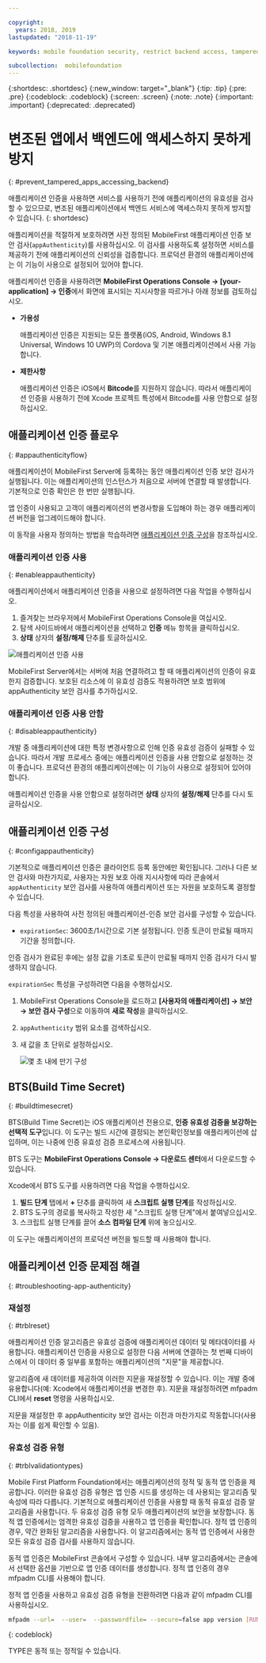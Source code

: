 ```yaml
---

copyright:
  years: 2018, 2019
lastupdated: "2018-11-19"

keywords: mobile foundation security, restrict backend access, tampered apps

subcollection:  mobilefoundation
---
```


{:shortdesc: .shortdesc}
{:new_window: target="_blank"}
{:tip: .tip}
{:pre: .pre}
{:codeblock: .codeblock}
{:screen: .screen}
{:note: .note}
{:important: .important}
{:deprecated: .deprecated}

# 변조된 앱에서 백엔드에 액세스하지 못하게 방지
{: #prevent_tampered_apps_accessing_backend}

애플리케이션 인증을 사용하면 서비스를 사용하기 전에 애플리케이션의 유효성을 검사할 수 있으므로, 변조된 애플리케이션에서 백엔드 서비스에 액세스하지 못하게 방지할 수 있습니다.
{: shortdesc}

애플리케이션을 적절하게 보호하려면 사전 정의된 MobileFirst 애플리케이션 인증 보안 검사(``appAuthenticity``)를 사용하십시오. 이 검사를 사용하도록 설정하면 서비스를 제공하기 전에 애플리케이션의 신뢰성을 검증합니다. 프로덕션 환경의 애플리케이션에는 이 기능이 사용으로 설정되어 있어야 합니다.

애플리케이션 인증을 사용하려면 **MobileFirst Operations Console → [your-application] → 인증**에서 화면에 표시되는 지시사항을 따르거나 아래 정보를 검토하십시오.

* **가용성**

    애플리케이션 인증은 지원되는 모든 플랫폼(iOS, Android, Windows 8.1 Universal, Windows 10 UWP)의 Cordova 및 기본 애플리케이션에서 사용 가능합니다.

* **제한사항**

    애플리케이션 인증은 iOS에서 **Bitcode**를 지원하지 않습니다. 따라서 애플리케이션 인증을 사용하기 전에 Xcode 프로젝트 특성에서 Bitcode를 사용 안함으로 설정하십시오.

## 애플리케이션 인증 플로우
{: #appauthenticityflow}

애플리케이션이 MobileFirst Server에 등록하는 동안 애플리케이션 인증 보안 검사가 실행됩니다. 이는 애플리케이션의 인스턴스가 처음으로 서버에 연결할 때 발생합니다. 기본적으로 인증 확인은 한 번만 실행됩니다.

앱 인증이 사용되고 고객이 애플리케이션의 변경사항을 도입해야 하는 경우 애플리케이션 버전을 업그레이드해야 합니다.

이 동작을 사용자 정의하는 방법을 학습하려면 [애플리케이션 인증 구성](#configappauthenticity)을 참조하십시오.

### 애플리케이션 인증 사용
{: #enableappauthenticity}

애플리케이션에서 애플리케이션 인증을 사용으로 설정하려면 다음 작업을 수행하십시오.

1. 즐겨찾는 브라우저에서 MobileFirst Operations Console을 여십시오.
2. 탐색 사이드바에서 애플리케이션을 선택하고 **인증** 메뉴 항목을 클릭하십시오.
3. **상태** 상자의 **설정/해제** 단추를 토글하십시오.

![애플리케이션 인증 사용](/images/enable_application_authenticity.png)

MobileFirst Server에서는 서버에 처음 연결하려고 할 때 애플리케이션의 인증이 유효한지 검증합니다. 보호된 리소스에 이 유효성 검증도 적용하려면 보호 범위에 appAuthenticity 보안 검사를 추가하십시오.

### 애플리케이션 인증 사용 안함
{: #disableappauthenticity}

개발 중 애플리케이션에 대한 특정 변경사항으로 인해 인증 유효성 검증이 실패할 수 있습니다. 따라서 개발 프로세스 중에는 애플리케이션 인증을 사용 안함으로 설정하는 것이 좋습니다. 프로덕션 환경의 애플리케이션에는 이 기능이 사용으로 설정되어 있어야 합니다.

애플리케이션 인증을 사용 안함으로 설정하려면 **상태** 상자의 **설정/해제** 단추를 다시 토글하십시오.

## 애플리케이션 인증 구성
{: #configappauthenticity}

기본적으로 애플리케이션 인증은 클라이언트 등록 동안에만 확인됩니다. 그러나 다른 보안 검사와 마찬가지로, 사용자는 자원 보호 아래 지시사항에 따라 콘솔에서 ``appAuthenticity`` 보안 검사를 사용하여 애플리케이션 또는 자원을 보호하도록 결정할 수 있습니다.

다음 특성을 사용하여 사전 정의된 애플리케이션-인증 보안 검사를 구성할 수 있습니다.

* ``expirationSec``: 3600초/1시간으로 기본 설정됩니다. 인증 토큰이 만료될 때까지 기간을 정의합니다.

인증 검사가 완료된 후에는 설정 값을 기초로 토큰이 만료될 때까지 인증 검사가 다시 발생하지 않습니다.

``expirationSec`` 특성을 구성하려면 다음을 수행하십시오.

1. MobileFirst Operations Console을 로드하고 **[사용자의 애플리케이션] → 보안 → 보안 검사 구성**으로 이동하여 **새로 작성**을 클릭하십시오.
2. ``appAuthenticity`` 범위 요소를 검색하십시오.
3. 새 값을 초 단위로 설정하십시오.

    ![몇 초 내에 만기 구성](/images/configuring_expirationSec.png)

## BTS(Build Time Secret)
{: #buildtimesecret}

BTS(Build Time Secret)는 iOS 애플리케이션 전용으로, **인증 유효성 검증을 보강하는 선택적 도구**입니다. 이 도구는 빌드 시간에 결정되는 본인확인정보를 애플리케이션에 삽입하며, 이는 나중에 인증 유효성 검증 프로세스에 사용됩니다.

BTS 도구는 **MobileFirst Operations Console → 다운로드 센터**에서 다운로드할 수 있습니다.

Xcode에서 BTS 도구를 사용하려면 다음 작업을 수행하십시오.

1. **빌드 단계** 탭에서 **+** 단추를 클릭하여 새 **스크립트 실행 단계**를 작성하십시오.
2. BTS 도구의 경로를 복사하고 작성한 새 "스크립트 실행 단계"에서 붙여넣으십시오.
3. 스크립트 실행 단계를 끌어 **소스 컴파일 단계** 위에 놓으십시오.

이 도구는 애플리케이션의 프로덕션 버전을 빌드할 때 사용해야 합니다.

## 애플리케이션 인증 문제점 해결
{: #troubleshooting-app-authenticity}

### 재설정
{: #trblreset}

애플리케이션 인증 알고리즘은 유효성 검증에 애플리케이션 데이터 및 메타데이터를 사용합니다. 애플리케이션 인증을 사용으로 설정한 다음 서버에 연결하는 첫 번째 디바이스에서 이 데이터 중 일부를 포함하는 애플리케이션의 "지문"을 제공합니다.

알고리즘에 새 데이터를 제공하여 이러한 지문을 재설정할 수 있습니다. 이는 개발 중에 유용합니다(예: Xcode에서 애플리케이션을 변경한 후). 지문을 재설정하려면 mfpadm CLI에서 **reset** 명령을 사용하십시오.

지문을 재설정한 후 appAuthenticity 보안 검사는 이전과 마찬가지로 작동합니다(사용자는 이를 쉽게 확인할 수 있음).

### 유효성 검증 유형
{: #trblvalidationtypes}

Mobile First Platform Foundation에서는 애플리케이션의 정적 및 동적 앱 인증을 제공합니다. 이러한 유효성 검증 유형은 앱 인증 시드를 생성하는 데 사용되는 알고리즘 및 속성에 따라 다릅니다. 기본적으로 애플리케이션 인증을 사용할 때 동적 유효성 검증 알고리즘을 사용합니다. 두 유효성 검증 유형 모두 애플리케이션의 보안을 보장합니다. 동적 앱 인증에서는 엄격한 유효성 검증을 사용하고 앱 인증을 확인합니다. 정적 앱 인증의 경우, 약간 완화된 알고리즘을 사용합니다. 이 알고리즘에서는 동적 앱 인증에서 사용한 모든 유효성 검증 검사를 사용하지 않습니다.

동적 앱 인증은 MobileFirst 콘솔에서 구성할 수 있습니다. 내부 알고리즘에서는 콘솔에서 선택한 옵션을 기반으로 앱 인증 데이터를 생성합니다. 정적 앱 인증의 경우 mfpadm CLI를 사용해야 합니다.

정적 앱 인증을 사용하고 유효성 검증 유형을 전환하려면 다음과 같이 mfpadm CLI를 사용하십시오.

```bash
mfpadm --url=  --user=  --passwordfile= --secure=false app version [RUNTIME] [APPNAME] [ENVIRONMENT] [VERSION] set authenticity-validation TYPE
```
{: codeblock}

TYPE은 동적 또는 정적일 수 있습니다.
